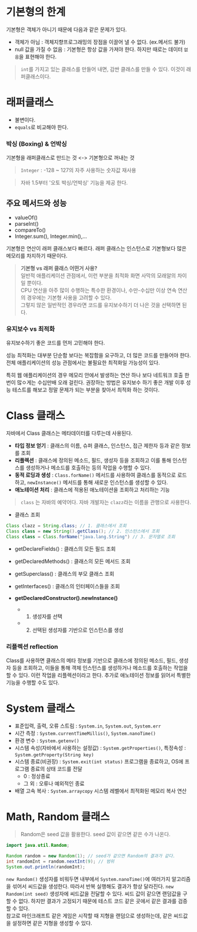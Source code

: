 # 기본형의 한계

기본형은 객체가 아니기 때문에 다음과 같은 문제가 있다.
- 객체가 아님 : 객체지향프로그래밍의 장점을 이끌어 낼 수 없다. (ex.메서드 불가)
- null 값을 가질 수 없음 : 기본형은 항상 값을 가져야 한다. 하지만 때로는 데이터 `없음`을 표현해야 한다.

> `int`를 가지고 있는 클래스를 만들어 내면, 감싼 클래스를 만들 수 있다. 이것이 래퍼클래스이다.


# 래퍼클래스
- 불변이다.
- `equals`로 비교해야 한다.

### 박싱 (Boxing) & 언박싱
기본형을 래퍼클래스로 만드는 것 <-> 기본형으로 꺼내는 것
> `Integer` : -128 ~ 127의 자주 사용하는 숫자값 재사용

> 자바 1.5부터 '오토 박싱/언박싱' 기능을 제공 한다.


## 주요 메서드와 성능
- valueOf()
- parseInt()
- compareTo()
- Integer.sum(), Integer.min(),...

기본형은 연산이 래퍼 클래스보다 빠르다. 래퍼 클래스는 인스턴스로 기본형보다 많은 메모리를 차지하기 때문이다.

> **기본형 vs 래퍼 클래스 어떤거 사용?**  
> 일반적 애플리케이션 관점에서, 이런 부분을 최적화 화면 사막의 모래알의 차이일 뿐이다.  
> CPU 연산을 아주 많이 수행하는 특수한 환경이나, 수만-수십만 이상 연속 연산의 경우에는 기본형 사용을 고려할 수 있다.  
> 그렇지 않은 일반적인 경우라면 코드를 유지보수하기 더 나은 것을 선택하면 된다.


### 유지보수 vs 최적화
유지보수하기 좋은 코드를 먼저 고민해야 한다.

성능 최적화는 대부분 단순함 보다는 복잡함을 요구하고, 더 많은 코드를 만들어야 한다.
전체 애플리케이션의 성능 관점에서는 불필요한 최적화일 가능성이 있다.

특히 웹 애플리케이션의 경우 메모리 안에서 발생하는 연산 하나 보다 네트워크 호출 한번이 많ㅇ게는 수십만배 오래 걸린다.
권장하는 방법은 유지보수 하기 좋은 개발 이후 성능 테스트를 해보고 정말 문제가 되는 부분을 찾아서 최적화 하는 것이다.


# Class 클래스
자바에서 Class 클래스는 메타데이터를 다루는데 사용된다.
- **타입 정보 얻기** : 클래스의 이름, 슈퍼 클래스, 인스턴스, 접근 제한자 등과 같은 정보를 조회
- **리플렉션** : 클래스에 정의된 메소드, 필드, 생성자 등을 조회하고 이를 통해 인스턴스를 생성하거나 메소드를 호출하는 등의 작업을 수행할 수 있다.
- **동적 로딩과 생성** : `Class.forName()` 메서드를 사용하여 클래스를 동적으로 로드하고, `newInstance()` 메서드를 통해 새로운 인스턴스를 생성할 수 있다.
- **애노테이션 처리** : 클래스에 적용된 애노테이션을 조회하고 처리하는 기능

> `class` 는 자바의 예약어다. 자바 개발자는 `clazz`라는 이름을 관행으로 사용한다.

- 클래스 조회
```java
Class clazz = String.class; // 1. 클래스에서 조회
Class class = new String().getClass(); // 2. 인스턴스에서 조회
Class class = Class.forName("java.lang.String") // 3. 문자열로 조회
```

- getDeclareFields() : 클래스의 모든 필드 조회
- getDeclaredMethods() : 클래스의 모든 메서드 조회
- getSuperclass() : 클래스의 부모 클래스 조회
- getInterfaces() : 클래스의 인터페이스들을 조회


- **getDeclaredConstructor().newInstance()**
  - 1. 생성자를 선택
  - 2. 선택된 생성자를 기반으로 인스턴스를 생성

### 리플렉션 reflection
Class를 사용하면 클래스의 메타 정보를 기반으로 클래스에 정의된 메소드, 필드, 생성자 등을 조회하고, 이들을 통해 객체 인스턴스를 생성하거나 메소드를 호출하는 작업을 할 수 있다. 이런 작업을 리플렉션이라고 한다.
추가로 애노테이션 정보를 읽어서 특별한 기능을 수행할 수도 있다.


# System 클래스
- 표준입력, 출력, 오류 스트림 : `System.in`, `System.out`, `System.err`
- 시간 측정 : `System.currentTimeMillis()`, `System.nanoTime()`
- 환경 변수 : `System.getenv()`
- 시스템 속성(자바에서 사용하는 설정값) : `System.getProperties()`, 특정속성 : `System.getProperty(String key)`
- 시스템 종료(비권장) : `System.exit(int status)` 프로그램을 종료하고, OS에 프로그램 종료의 상태 코드를 전달
  - 0 : 정상종료
  - 그 외 : 오류나 예외적인 종료
- 배열 고속 복사 : `System.arraycopy` 시스템 레벨에서 최적화된 메모리 복사 연산


# Math, Random 클래스

> Random은 seed 값을 활용한다. seed 값이 같으면 같은 수가 나온다.

```java
import java.util.Random;

Random random = new Random(1); // seed가 같으면 Random의 결과가 같다.
int randomInt = random.nextInt(9); // 범위
System.out.println(randomInt);
```

`new Random()` 생성자를 비워두면 내부에서 `System.nanoTime()`에 여러가지 알고리즘을 섞어서 씨드값을 생성한다. 따라서 반복 실행해도 결과가 항상 달라진다.
`new Random(int seed)` 생성자에 씨드값을 전달할 수 있다. 씨드 값이 같으면 랜덤값을 구할 수 없다. 하지만 결과가 고정되기 때문에 테스트 코드 같은 곳에서 같은 결과를 검증할 수 있다.  
참고로 마인크래프트 같은 게임은 시작할 때 지형을 랜덤으로 생성하는데, 같은 씨드값을 설정하면 같은 지형을 생성할 수 있다.


